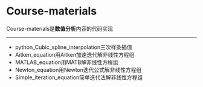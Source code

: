 # Course-materials

Course-materials是**数值分析**内容的代码实现
***
- python_Cubic_spline_interpolation三次样条插值
- Aitken_equation用Aitken加速迭代解非线性方程组
- MATLAB_equation用MATB解非线性方程组
- Newton_equation用Newton迭代公式解非线性方程组
- Simple_iteration_equation简单迭代法解非线性方程组

